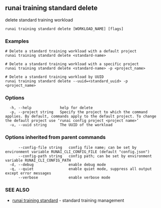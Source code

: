 ## runai training standard delete

delete standard training workload

```
runai training standard delete [WORKLOAD_NAME] [flags]
```

### Examples

```
# Delete a standard training workload with a default project
runai training standard delete <standard-name>

# Delete a standard training workload with a specific project
runai training standard delete <standard-name> -p <project_name>

# Delete a standard training workload by UUID
runai training standard delete --uuid=<standard_uuid> -p <project_name>
```

### Options

```
  -h, --help             help for delete
  -p, --project string   Specify the project to which the command applies. By default, commands apply to the default project. To change the default project use ‘runai config project <project name>’
  -u, --uuid string      The UUID of the workload
```

### Options inherited from parent commands

```
      --config-file string   config file name; can be set by environment variable RUNAI_CLI_CONFIG_FILE (default "config.json")
      --config-path string   config path; can be set by environment variable RUNAI_CLI_CONFIG_PATH
  -d, --debug                enable debug mode
  -q, --quiet                enable quiet mode, suppress all output except error messages
      --verbose              enable verbose mode
```

### SEE ALSO

* [runai training standard](runai_training_standard.md)	 - standard training management

